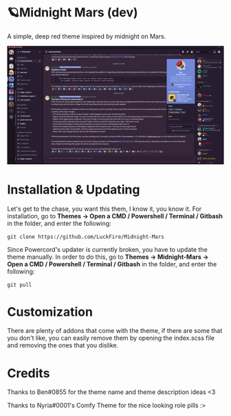 # 🪐Midnight Mars (dev)
A simple, deep red theme inspired by midnight on Mars.

![Preview](./Previews/FullPreview.png)

# Installation & Updating
Let's get to the chase, you want this them, I know it, you know it. For installation, go to **Themes -> Open a CMD / Powershell / Terminal / Gitbash** in the folder, and enter the following:
```
git clone https://github.com/LuckFire/Midnight-Mars
```

Since Powercord's updater is currently broken, you have to update the theme manually. In order to do this, go to **Themes -> Midnight-Mars -> Open a CMD / Powershell / Terminal / Gitbash** in the folder, and enter the following:
```
git pull
```

# Customization
There are plenty of addons that come with the theme, if there are some that you don't like, you can easily remove them by opening the index.scss file and removing the ones that you dislike. 

# Credits
Thanks to Ben#0855 for the theme name and theme description ideas <3

Thanks to Nyria#0001's Comfy Theme for the nice looking role pills :>
